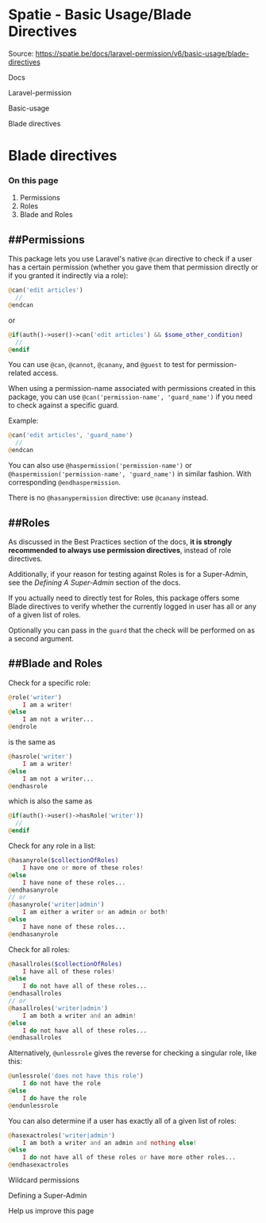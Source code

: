 # Spatie - Basic Usage/Blade Directives

Source: https://spatie.be/docs/laravel-permission/v6/basic-usage/blade-directives

Docs

Laravel-permission

Basic-usage

Blade directives

Blade directives
================

### On this page

1. Permissions
2. Roles
3. Blade and Roles

##Permissions
-------------

This package lets you use Laravel's native `@can` directive to check if a user has a certain permission (whether you gave them that permission directly or if you granted it indirectly via a role):

```php
@can('edit articles')
  //
@endcan
```
or

```php
@if(auth()->user()->can('edit articles') && $some_other_condition)
  //
@endif
```
You can use `@can`, `@cannot`, `@canany`, and `@guest` to test for permission-related access.

When using a permission-name associated with permissions created in this package, you can use `@can('permission-name', 'guard_name')` if you need to check against a specific guard.

Example:

```php
@can('edit articles', 'guard_name')
  //
@endcan
```
You can also use `@haspermission('permission-name')` or `@haspermission('permission-name', 'guard_name')` in similar fashion. With corresponding `@endhaspermission`.

There is no `@hasanypermission` directive: use `@canany` instead.

##Roles
-------

As discussed in the Best Practices section of the docs, **it is strongly recommended to always use permission directives**, instead of role directives.

Additionally, if your reason for testing against Roles is for a Super-Admin, see the *Defining A Super-Admin* section of the docs.

If you actually need to directly test for Roles, this package offers some Blade directives to verify whether the currently logged in user has all or any of a given list of roles.

Optionally you can pass in the `guard` that the check will be performed on as a second argument.

##Blade and Roles
-----------------

Check for a specific role:

```php
@role('writer')
    I am a writer!
@else
    I am not a writer...
@endrole
```
is the same as

```php
@hasrole('writer')
    I am a writer!
@else
    I am not a writer...
@endhasrole
```
which is also the same as

```php
@if(auth()->user()->hasRole('writer'))
  //
@endif
```
Check for any role in a list:

```php
@hasanyrole($collectionOfRoles)
    I have one or more of these roles!
@else
    I have none of these roles...
@endhasanyrole
// or
@hasanyrole('writer|admin')
    I am either a writer or an admin or both!
@else
    I have none of these roles...
@endhasanyrole
```
Check for all roles:

```php
@hasallroles($collectionOfRoles)
    I have all of these roles!
@else
    I do not have all of these roles...
@endhasallroles
// or
@hasallroles('writer|admin')
    I am both a writer and an admin!
@else
    I do not have all of these roles...
@endhasallroles
```
Alternatively, `@unlessrole` gives the reverse for checking a singular role, like this:

```php
@unlessrole('does not have this role')
    I do not have the role
@else
    I do have the role
@endunlessrole
```
You can also determine if a user has exactly all of a given list of roles:

```php
@hasexactroles('writer|admin')
    I am both a writer and an admin and nothing else!
@else
    I do not have all of these roles or have more other roles...
@endhasexactroles
```
Wildcard permissions

Defining a Super-Admin

Help us improve this page